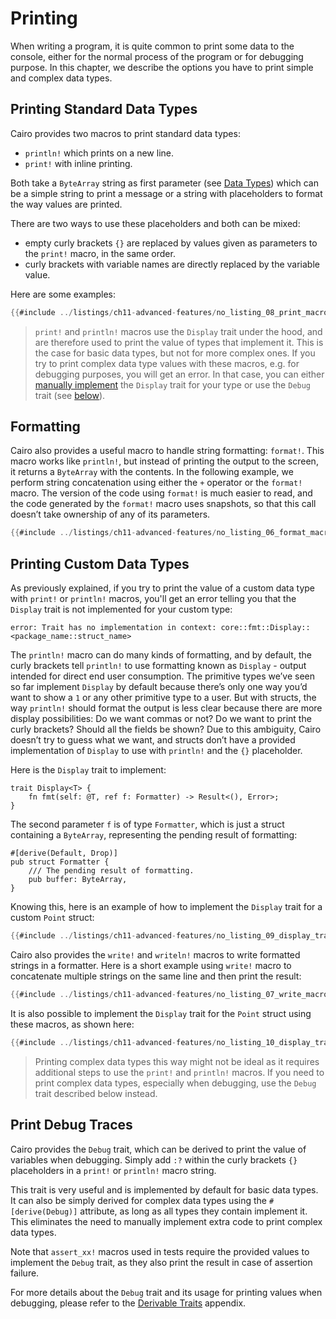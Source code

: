 # Printing

When writing a program, it is quite common to print some data to the console, either for the normal process of the program or for debugging purpose. In this chapter, we describe the options you have to print simple and complex data types.

## Printing Standard Data Types

Cairo provides two macros to print standard data types:

- `println!` which prints on a new line.
- `print!` with inline printing.

Both take a `ByteArray` string as first parameter (see [Data Types][byte array]) which can be a simple string to print a message or a string with placeholders to format the way values are printed.

There are two ways to use these placeholders and both can be mixed:

- empty curly brackets `{}` are replaced by values given as parameters to the `print!` macro, in the same order.
- curly brackets with variable names are directly replaced by the variable value.

Here are some examples:

```rust
{{#include ../listings/ch11-advanced-features/no_listing_08_print_macro/src/lib.cairo}}
```

> `print!` and `println!` macros use the `Display` trait under the hood, and are therefore used to print the value of types that implement it. This is the case for basic data types, but not for more complex ones. If you try to print complex data type values with these macros, e.g. for debugging purposes, you will get an error. In that case, you can either [manually implement][print with display] the `Display` trait for your type or use the `Debug` trait (see [below][print with debug]).

[byte array]: ./ch02-02-data-types.md#byte-array-strings
[print with display]: ./ch11-09-printing.md#printing-custom-data-types
[print with debug]: ./ch11-09-printing.md#print-debug-traces

## Formatting

Cairo also provides a useful macro to handle string formatting: `format!`. This macro works like `println!`, but instead of printing the output to the screen, it returns a `ByteArray` with the contents. In the following example, we perform string concatenation using either the `+` operator or the
`format!` macro. The version of the code using `format!` is much easier to read, and the code generated by the `format!` macro uses snapshots, so that this call doesn’t take ownership of any of its parameters.

```rust
{{#include ../listings/ch11-advanced-features/no_listing_06_format_macro/src/lib.cairo}}
```

## Printing Custom Data Types

As previously explained, if you try to print the value of a custom data type with `print!` or `println!` macros, you'll get an error telling you that the `Display` trait is not implemented for your custom type:

```shell
error: Trait has no implementation in context: core::fmt::Display::<package_name::struct_name>
```

The `println!` macro can do many kinds of formatting, and by default, the curly brackets tell `println!` to use formatting known as `Display` - output intended for direct end user consumption. The primitive types we’ve seen so far implement `Display` by default because there’s only one way you’d want to show a `1` or any other primitive type to a user. But with structs, the way `println!` should format the output is less clear because there are more display possibilities: Do we want commas or not? Do we want to print the curly brackets? Should all the fields be shown? Due to this ambiguity, Cairo doesn’t try to guess what we want, and structs don’t have a provided implementation of `Display` to use with `println!` and the `{}` placeholder.

Here is the `Display` trait to implement:

```rust,noplayground
trait Display<T> {
    fn fmt(self: @T, ref f: Formatter) -> Result<(), Error>;
}
```

The second parameter `f` is of type `Formatter`, which is just a struct containing a `ByteArray`, representing the pending result of formatting:

```rust,noplayground
#[derive(Default, Drop)]
pub struct Formatter {
    /// The pending result of formatting.
    pub buffer: ByteArray,
}
```

Knowing this, here is an example of how to implement the `Display` trait for a custom `Point` struct:

```rust
{{#include ../listings/ch11-advanced-features/no_listing_09_display_trait_with_format/src/lib.cairo}}
```

Cairo also provides the `write!` and `writeln!` macros to write formatted strings in a formatter.
Here is a short example using `write!` macro to concatenate multiple strings on the same line and then print the result:

```rust
{{#include ../listings/ch11-advanced-features/no_listing_07_write_macro/src/lib.cairo}}
```

It is also possible to implement the `Display` trait for the `Point` struct using these macros, as shown here:

```rust
{{#include ../listings/ch11-advanced-features/no_listing_10_display_trait_with_write/src/lib.cairo}}
```

> Printing complex data types this way might not be ideal as it requires additional steps to use the `print!` and `println!` macros. If you need to print complex data types, especially when debugging, use the `Debug` trait described below instead.

## Print Debug Traces

Cairo provides the `Debug` trait, which can be derived to print the value of variables when debugging. Simply add `:?` within the curly brackets `{}` placeholders in a `print!` or `println!` macro string.

This trait is very useful and is implemented by default for basic data types. It can also be simply derived for complex data types using the `#[derive(Debug)]` attribute, as long as all types they contain implement it. This eliminates the need to manually implement extra code to print complex data types.

Note that `assert_xx!` macros used in tests require the provided values to implement the `Debug` trait, as they also print the result in case of assertion failure.

For more details about the `Debug` trait and its usage for printing values when debugging, please refer to the [Derivable Traits][debug trait] appendix.

[debug trait]: ./appendix-03-derivable-traits.md#debug-trait-for-printing-and-debugging
